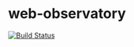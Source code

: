 web-observatory
===============
[![Build Status](https://travis-ci.org/xgfd/web-observatory.png?branch=master)](https://travis-ci.org/xgfd/web-observatory)
